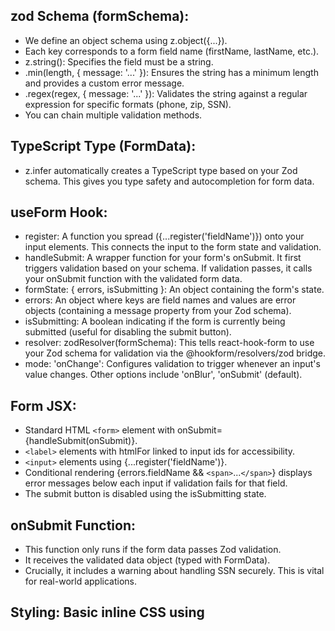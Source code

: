 ## zod Schema (formSchema):

- We define an object schema using z.object({...}).
- Each key corresponds to a form field name (firstName, lastName, etc.).
- z.string(): Specifies the field must be a string.
- .min(length, { message: '...' }): Ensures the string has a minimum length and provides a custom error message.
- .regex(regex, { message: '...' }): Validates the string against a regular expression for specific formats (phone, zip, SSN).
- You can chain multiple validation methods.

## TypeScript Type (FormData):

- z.infer<typeof formSchema> automatically creates a TypeScript type based on your Zod schema. This gives you type safety and autocompletion for form data.

## useForm Hook:

- register: A function you spread ({...register('fieldName')}) onto your input elements. This connects the input to the form state and validation.
- handleSubmit: A wrapper function for your form's onSubmit. It first triggers validation based on your schema. If validation passes, it calls your onSubmit function with the validated form data.
- formState: { errors, isSubmitting }: An object containing the form's state.
- errors: An object where keys are field names and values are error objects (containing a message property from your Zod schema).
- isSubmitting: A boolean indicating if the form is currently being submitted (useful for disabling the submit button).
- resolver: zodResolver(formSchema): This tells react-hook-form to use your Zod schema for validation via the @hookform/resolvers/zod bridge.
- mode: 'onChange': Configures validation to trigger whenever an input's value changes. Other options include 'onBlur', 'onSubmit' (default).

## Form JSX:

- Standard HTML `<form>` element with onSubmit={handleSubmit(onSubmit)}.
- `<label>` elements with htmlFor linked to input ids for accessibility.
- `<input>` elements using {...register('fieldName')}.
- Conditional rendering {errors.fieldName && `<span>`...`</span>`} displays error messages below each input if validation fails for that field.
- The submit button is disabled using the isSubmitting state.

## onSubmit Function:

- This function only runs if the form data passes Zod validation.
- It receives the validated data object (typed with FormData).
- Crucially, it includes a warning about handling SSN securely. This is vital for real-world applications.

## Styling: Basic inline CSS using <style jsx> is included for demonstration. In a real app, you'd likely use CSS Modules, Styled Components, Tailwind CSS, or a global CSS file.
